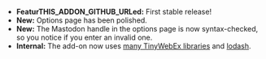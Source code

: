 * **FeaturTHIS_ADDON_GITHUB_URLed:** First stable release!
* **New:** Options page has been polished.
* **New:** The Mastodon handle in the options page is now syntax-checked, so you notice if you enter an invalid one.
* **Internal:** The add-on now uses [many TinyWebEx libraries](https://github.com/TinyWebEx) and [lodash](https://github.com/lodash/lodash).
